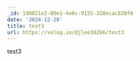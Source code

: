 ```yaml
---
_id: 198021e2-00e1-4e0c-9155-328ecac820f0
date: '2024-12-28'
title: test3
url: https://velog.io/@jlee38266/test3
---
```


test3
